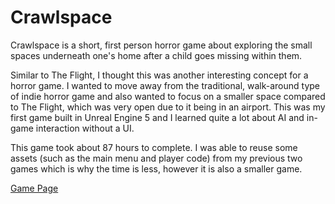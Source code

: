 # Crawlspace

Crawlspace is a short, first person horror game about exploring the small spaces underneath one's home after a child goes missing within them.

Similar to The Flight, I thought this was another interesting concept for a horror game.
I wanted to move away from the traditional, walk-around type of indie horror game and also wanted to focus on a
 smaller space compared to The Flight, which was very open due to it being in an airport.
This was my first game built in Unreal Engine 5 and I learned quite a lot about AI and in-game interaction without a UI.

This game took about 87 hours to complete.
I was able to reuse some assets (such as the main menu and player code) from my previous two games which is why the time is less, however it is also a smaller game.

[Game Page](https://eric-michalski.itch.io/crawlspace)
